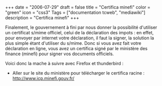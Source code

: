 +++
date = "2006-07-29"
draft = false
title = "Certifica minefi"
color = "green"
icon = "css3"
Tags = ["documentation tcweb", "mediawiki"]
description = "Certifica minefi"
+++

Finalement, le gouvernement à fini par nous donner la possibilité
d'utiliser un certificat s/mime officiel, celui de la déclaration des
impots : en effet, pour envoyer par internet votre déclaration, il faut
la signer, la solution la plus simple étant d'utiliser du s/mime. Donc
si vous avez fait votre déclaration en ligne, vous avez un certifica
signé par le ministère des finance (minefi) pour signer vos documents
officiels.

Voici donc la mache à suivre avec Firefox et thunderbird :

-   Aller sur le site du ministère pour télécharger le certifica racine
    : <http://www.icp.minefi.gouv.fr/>

